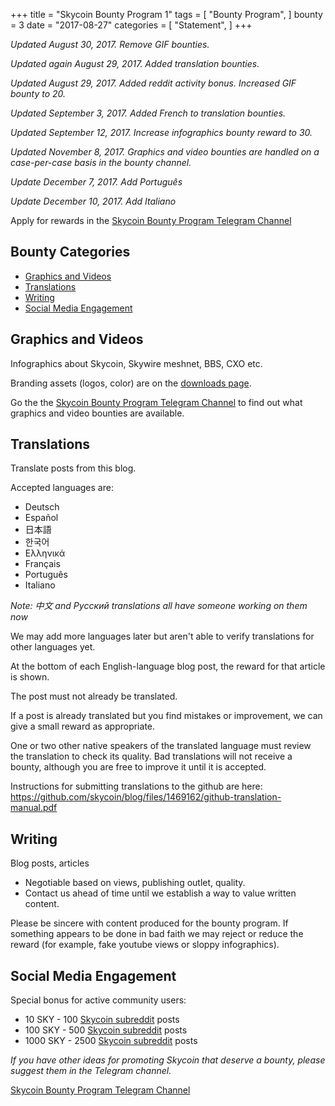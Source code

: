 +++
title = "Skycoin Bounty Program 1"
tags = [
    "Bounty Program",
]
bounty = 3
date = "2017-08-27"
categories = [
    "Statement",
]
+++

*Updated August 30, 2017. Remove GIF bounties.*

*Updated again August 29, 2017. Added translation bounties.*

*Updated August 29, 2017. Added reddit activity bonus. Increased GIF bounty to 20.*

*Updated September 3, 2017. Added French to translation bounties.*

*Updated September 12, 2017. Increase infographics bounty reward to 30.*

*Updated November 8, 2017. Graphics and video bounties are handled on a case-per-case basis in the bounty channel.*

*Update December 7, 2017. Add Português*

*Update December 10, 2017. Add Italiano*

Apply for rewards in the [Skycoin Bounty Program Telegram Channel](https://t.me/skycoinbounty)

## Bounty Categories

<!-- MarkdownTOC autolink="true" bracket="round" -->

- [Graphics and Videos](#graphics-and-videos)
- [Translations](#translations)
- [Writing](#writing)
- [Social Media Engagement](#social-media-engagement)

<!-- /MarkdownTOC -->

## Graphics and Videos

Infographics about Skycoin, Skywire meshnet, BBS, CXO etc.

Branding assets (logos, color) are on the [downloads page](https://www.skycoin.net/downloads).

Go the the [Skycoin Bounty Program Telegram Channel](https://t.me/skycoinbounty)
to find out what graphics and video bounties are available.

## Translations

Translate posts from this blog.

Accepted languages are:

* Deutsch
* Español
* 日本語
* 한국어
* Ελληνικά
* Français
* Português
* Italiano

*Note: 中文 and Рyсский translations all have someone working on them now*

We may add more languages later but aren't able to verify translations for other languages yet.

At the bottom of each English-language blog post, the reward for that article is shown.

The post must not already be translated.

If a post is already translated but you find mistakes or improvement, we can give a small reward as appropriate.

One or two other native speakers of the translated language must review the translation to check its quality.
Bad translations will not receive a bounty, although you are free to improve it until it is accepted.

Instructions for submitting translations to the github are here: https://github.com/skycoin/blog/files/1469162/github-translation-manual.pdf

## Writing

Blog posts, articles

* Negotiable based on views, publishing outlet, quality.
* Contact us ahead of time until we establish a way to value written content.

Please be sincere with content produced for the bounty program.
If something appears to be done in bad faith we may reject or reduce the reward (for example, fake youtube views or sloppy infographics).

## Social Media Engagement

Special bonus for active community users:

* 10 SKY - 100 [Skycoin subreddit](https://reddit.com/r/skycoinproject) posts
* 100 SKY - 500 [Skycoin subreddit](https://reddit.com/r/skycoinproject) posts
* 1000 SKY - 2500 [Skycoin subreddit](https://reddit.com/r/skycoinproject) posts

*If you have other ideas for promoting Skycoin that deserve a bounty, please suggest them in the Telegram channel.*

[Skycoin Bounty Program Telegram Channel](https://t.me/skycoinbounty)
